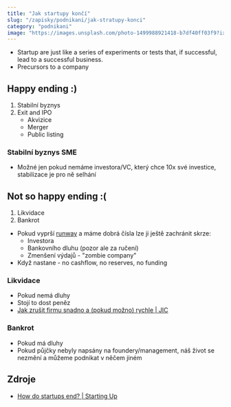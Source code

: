 ```yaml
---
title: "Jak startupy končí"
slug: "/zapisky/podnikani/jak-stratupy-konci"
category: "podnikani"
image: "https://images.unsplash.com/photo-1499988921418-b7df40ff03f9?ixlib=rb-1.2.1&ixid=MnwxMjA3fDB8MHxwaG90by1wYWdlfHx8fGVufDB8fHx8&auto=format&fit=crop&w=1170&q=80"
---
```


- Startup are just like a series of experiments or tests that, if successful, lead to a successful business.
- Precursors to a company

## Happy ending :)
1. Stabilní byznys
2. Exit and IPO
	- Akvizice
	- Merger
	- Public listing

### Stabilní byznys SME
- Možné jen pokud nemáme investora/VC, který chce 10x své investice, stabilizace je pro ně selhání

## Not so happy ending :(
1. Likvidace
2. Bankrot

- Pokud vyprší [runway](Finance/Finance.md##Runway) a máme dobrá čísla lze ji ještě zachránit skrze:
	- Investora
	- Bankovního dluhu (pozor ale za ručení)
	- Zmenšení výdajů - "zombie company"
- Když nastane - no cashflow, no reserves, no funding

### Likvidace
- Pokud nemá dluhy
- Stojí to dost peněz
- [Jak zrušit firmu snadno a (pokud možno) rychle | JIC](https://www.jic.cz/cz/magazin/jicblog/da-se-zrusit-spolecnost-rychle-a-bezbolestne-mame)

### Bankrot
- Pokud má dluhy
- Pokud půjčky nebyly napsány na foundery/management, náš život se nezmění a můžeme podnikat v něčem jiném

## Zdroje
- [How do startups end? | Starting Up](https://courses.minnalearn.com/en/courses/startingup/growth-and-impact/how-do-startups-end/)